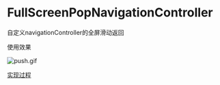 # FullScreenPopNavigationController
自定义navigationController的全屏滑动返回

使用效果

![push.gif](http://upload-images.jianshu.io/upload_images/1271831-c6c477e4f72e73ca.gif?imageMogr2/auto-orient/strip)

[实现过程](http://www.jianshu.com/p/47a3f4ae4bc3)

